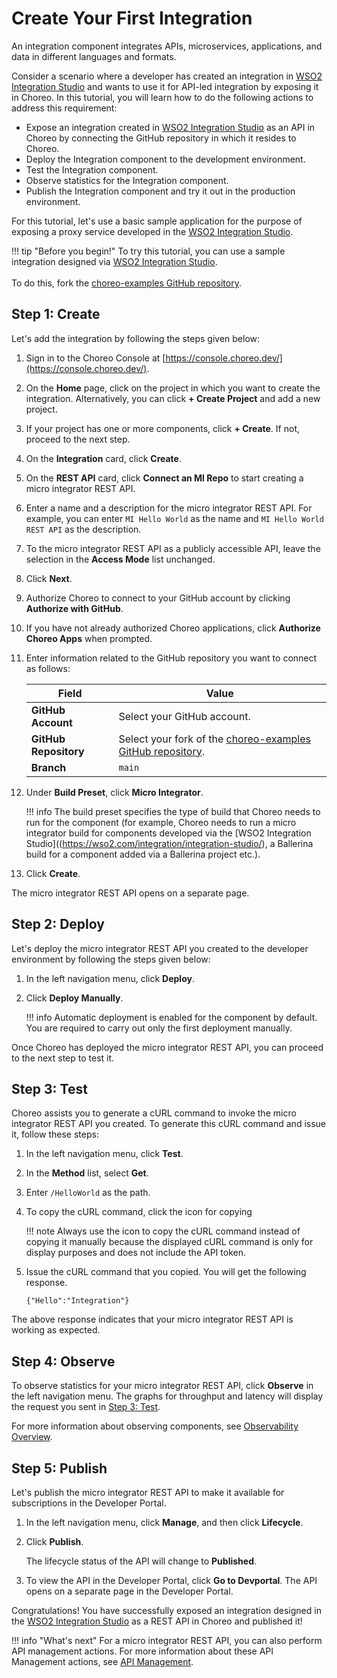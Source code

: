 # Create Your First Integration

An integration component integrates APIs, microservices, applications, and data in different languages and formats.

Consider a scenario where a developer has created an integration in [WSO2 Integration Studio](https://wso2.com/integration/integration-studio/) and wants to use it for API-led integration by exposing it in Choreo. In this tutorial, you will learn how to do the following actions to address this requirement:

- Expose an integration created in [WSO2 Integration Studio](https://wso2.com/integration/integration-studio/) as an API in Choreo by connecting the GitHub repository in which it resides to Choreo.
- Deploy the Integration component to the development environment.
- Test the Integration component.
- Observe statistics for the Integration component.
- Publish the Integration component and try it out in the production environment.

For this tutorial, let's use a basic sample application for the purpose of exposing a proxy service developed in the [WSO2 Integration Studio](https://wso2.com/integration/integration-studio/).

!!! tip "Before you begin!"
    To try this tutorial, you can use a sample integration designed via [WSO2 Integration Studio](https://wso2.com/integration/integration-studio/).<br/><br/>To do this, fork the [choreo-examples GitHub repository](https://github.com/wso2/choreo-examples/tree/main/ipaas/wso2-synapse/simple-proxy).

## Step 1: Create

Let's add the integration by following the steps given below:

1. Sign in to the Choreo Console at [https://console.choreo.dev/](https://console.choreo.dev/).

2. On the **Home** page, click on the project in which you want to create the integration. Alternatively, you can click **+ Create Project** and add a new project.

3. If your project has one or more components, click **+ Create**. If not, proceed to the next step.

4. On the **Integration** card, click **Create**.

5. On the **REST API** card, click **Connect an MI Repo** to start creating a micro integrator REST API.

6. Enter a name and a description for the micro integrator REST API. For example, you can enter `MI Hello World` as the name and `MI Hello World REST API` as the description.

7. To the micro integrator REST API as a publicly accessible API, leave the selection in the **Access Mode** list unchanged.

8. Click **Next**.

9. Authorize Choreo to connect to your GitHub account by clicking **Authorize with GitHub**.

10. If you have not already authorized Choreo applications, click **Authorize Choreo Apps** when prompted.

11. Enter information related to the GitHub repository you want to connect as follows:

     | **Field**             | **Value**                        |
     |-----------------------|-------------------------------------------------------------------------------------------------------------|
     | **GitHub Account**    | Select your GitHub account.                                                                                 |
     | **GitHub Repository** | Select your fork of the [choreo-examples GitHub repository](https://github.com/wso2/choreo-examples/tree/main/ipaas/wso2-synapse/simple-proxy). |
     | **Branch**            | `main`                                                                                                      |

12. Under **Build Preset**, click **Micro Integrator**.

     !!! info
         The build preset specifies the type of build that Choreo needs to run for the component (for example, Choreo needs to run a micro integrator build for components developed via the [WSO2 Integration Studio]((https://wso2.com/integration/integration-studio/), a Ballerina build for a component added via a Ballerina project etc.).

14. Click **Create**.

The micro integrator REST API opens on a separate page.

## Step 2: Deploy

Let's deploy the micro integrator REST API you created to the developer environment by following the steps given below:

1. In the left navigation menu, click **Deploy**.

2. Click **Deploy Manually**.

    !!! info
        Automatic deployment is enabled for the component by default. You are required to carry out only the first deployment manually.

Once Choreo has deployed the micro integrator REST API, you can proceed to the next step to test it.

## Step 3: Test

Choreo assists you to generate a cURL command to invoke the micro integrator REST API you created. To generate this cURL command and issue it, follow these steps:

1. In the left navigation menu, click **Test**.

2. In the **Method** list, select **Get**.

3. Enter `/HelloWorld` as the path.

4. To copy the cURL command, click the icon for copying

    !!! note
        Always use the icon to copy the cURL command instead of copying it manually because the displayed cURL command is only for display purposes and does not include the API token.

5. Issue the cURL command that you copied. You will get the following response.

    `{"Hello":"Integration"}`

The above response indicates that your micro integrator REST API is working as expected.

## Step 4: Observe

To observe statistics for your micro integrator REST API, click **Observe** in the left navigation menu. The graphs for throughput and latency will display the request you sent in [Step 3: Test](#step-3-test).

For more information about observing components, see [Observability Overview](../../observe-and-analyze/observe/observability-overview.md).

## Step 5: Publish

Let's publish the micro integrator REST API to make it available for subscriptions in the Developer Portal.

1. In the left navigation menu, click **Manage**, and then click **Lifecycle**.

2. Click **Publish**.

    The lifecycle status of the API will change to **Published**.

3. To view the API in the Developer Portal, click **Go to Devportal**. The API opens on a separate page in the Developer Portal.

Congratulations! You have successfully exposed an integration designed in the [WSO2 Integration Studio](https://wso2.com/integration/integration-studio/) as a REST API in Choreo and published it!

!!! info "What's next"
    For a micro integrator REST API, you can also perform API management actions. For more information about these API Management actions, see [API Management](../../manage/api-management.md).

